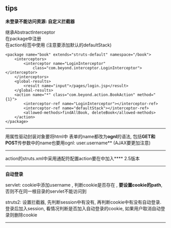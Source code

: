 ## tips ##

**未登录不能访问资源: 自定义拦截器**    

继承AbstractInterceptor   
在package中注册  
在action标签中使用 (注意要添加默认的defaultStack)  
 
    <package name="book" extends="struts-default" namespace="/book">
		<interceptors>
			<interceptor name="LoginInterceptor"
				class="com.beyond.interceptor.LoginInterceptor"></interceptor>
		</interceptors>
		<global-results>
			<result name="input">/pages/login.jsp</result>
		</global-results>
		<action name="*" class="com.beyond.action.BookAction" method="{1}">
			<interceptor-ref name="LoginInterceptor"></interceptor-ref>
			<interceptor-ref name="defaultStack"></interceptor-ref>
			<allowed-methods>findAllBook, deleteBook</allowed-methods>
		</action>
	</package>

---
用属性驱动封装对象要将html中 表单的name都改为**ognl**的语法, 包括**GET和POST**传参数中的name也要用ognl: user.username**  (AJAX要更加注意)

---
action的struts.xml中采用通配符配置action要在<action>中加入**<allowed-methods>**  2.5版本

---
**自动登录**  

servlet: cookie中添加username , 判断cookie是否存在 , **要设置cookie的path**, 否则不在同一根目录的servlet不能访问到

struts2: 设置拦截器, 先判断session中有没有, 再判断cookie中有没有自动登录. 登录后加入session, 看情况判断是否加入自动登录的cookie, 如果用户取消自动登录则删除cookie

---
